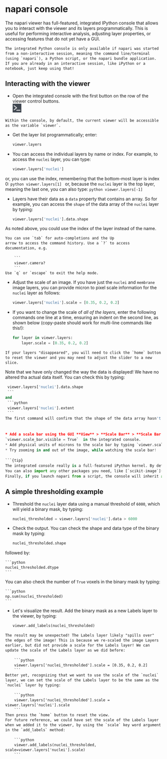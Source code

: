 # napari console

The napari viewer has full-featured, integrated IPython console that allows you to interact with the viewer and its layers programmatically. This is useful for performing interactive analysis, adjusting layer properties, or accessing features that do not yet have a GUI.

```{important}
The integrated Python console is only available if napari was started from a non-interactive session, meaning the command line/terminal (using `napari`), a Python script, or the napari bundle application.  
If you are already in an interactive session, like iPython or a notebook, just keep using that!
```

## Interacting with the viewer

* Open the integrated console with the first button on the row of the viewer control buttons.  
![console-button](resources/console-button.png)

```{tip}
Within the console, by default, the current viewer will be accessible as the variable `viewer`.  
```

* Get the layer list programmatically; enter:

    ```python
    viewer.layers
    ```

* You can access the individual layers by name or index. For example, to access the `nuclei` layer, you can type:

    ```python
    viewer.layers['nuclei']
    ```
or, you can use the index, remembering that the bottom-most layer is index 0:
    ```python
    viewer.layers[1]
    ```
or, because the `nuclei` layer is the top layer, meaning the last one, you can also type:
    ```python
    viewer.layers[-1]
    ```

* Layers have their data as a `data` property that contains an array. So for example, you can access the `shape` of the data array of the `nuclei` layer by typing:

    ```python
    viewer.layers['nuclei'].data.shape
    ```
As noted above, you could use the index of the layer instead of the name.

````{tip}
You can use `tab` for auto-completions and the Up
arrow to access the command history. Use a `?` to access documentation, e.g.
    
    ```
    viewer.camera?
    ```
Use `q` or `escape` to exit the help mode. 
````

* Adjust the scale of an image. If you have just the `nuclei` and `membrane` image layers, you can provide micron to pixel scale information for the `nuclei` layer as follows:

    ```Python
    viewer.layers['nuclei'].scale = [0.35, 0.2, 0.2]
    ```

* If you want to change the scale of *all of the layers*, enter the following commands one line at a time, ensuring an indent on the second line, as shown below (copy-paste should work for multi-line commands like this!): 

    ```python
    for layer in viewer.layers:  
        layer.scale = [0.35, 0.2, 0.2]
    ```

```{important} 
If your layers "disappeared", you will need to click the `home` button to reset the viewer and you may need to adjust the slider to a new slice.
```
Note that we have only changed the way the data is displayed! We have no altered tha actual data itself. You can check this by typing:

   ```python
    viewer.layers['nuclei'].data.shape
    ```
and
    ```python
    viewer.layers['nuclei'].extent
    ```
The first command will confirm that the shape of the data array hasn't changed. The second command will show you the extent of the data both in data coordinates and in the physical coordinates, which napari calls "world coordinates".


* Add a scale bar using the GUI **View** > **Scale Bar** > **Scale Bar Visible** or by typing 
`viewer.scale_bar.visible = True`  in the integrated console. 
* Add physical units of microns to the scale bar by typing `viewer.scale_bar.unit = "um"` in the integrated console.
* Try zooming in and out of the image, while watching the scale bar!

```{tip}
The integrated console really is a full-featured iPython kernel. By default, `napari` is already imported and the current viewer can be accessed using the variable `viewer`. You can use it for interactive analysis--in fact, `numpy` is already imported for you as `np`!  
You can also import any other packages you need, like [`scikit-image`](https://scikit-image.org) or [`SciPy`](https://scipy.org).  
Finally, if you launch napari from a script, the console will inherit any variables you defined in the script. 
```

## A simple thresholding example

* Threshold the `nuclei` layer data using a manual threshold of `6000`, which will yield a binary mask, by typing:

    ```python
    nuclei_thresholded = viewer.layers['nuclei'].data > 6000
    ```
* Check the output. You can check the shape and data type of the binary mask by typing:

    ```python
    nuclei_thresholded.shape
    ```
followed by:

    ```python
    nuclei_thresholded.dtype
    ```
You can also check the number of `True` voxels in the binary mask by typing:

    ```python
    np.sum(nuclei_thresholded)
    ```
* Let's visualize the result. Add the binary mask as a new Labels layer to the viewer, by typing:

    ```python
    viewer.add_labels(nuclei_thresholded)
    ```

```{important}
The result may be unexpected! The Labels layer likely "spills over" the edges of the image! This is because we re-scaled the image Layers earlier, but did not provide a scale for the Labels layer! We can  update the scale of the Labels layer as we did before:

    ```python
    viewer.layers['nuclei_thresholded'].scale = [0.35, 0.2, 0.2]
    ```
Better yet, recognizing that we want to use the scale of the `nuclei` layer, we can set the scale of the Labels layer to be the same as the `nuclei` layer by typing:

    ```python
    viewer.layers['nuclei_thresholded'].scale = viewer.layers['nuclei'].scale
    ```
Then press the `home` button to reset the view.
For future reference, we could have set the scale of the Labels layer when we added it to the viewer, by using the `scale` key word argument in the `add_labels` method:

    ```python
    viewer.add_labels(nuclei_thresholded, scale=viewer.layers['nuclei'].scale)
    ```
```